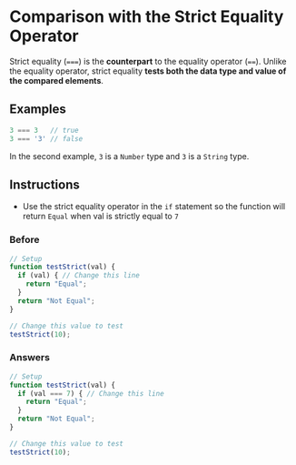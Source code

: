# Comparison with the Strict Equality Operator

Strict equality (`===`) is the **counterpart** to the equality operator (`==`).
Unlike the equality operator, strict equality **tests both the
data type and value of the compared elements**.

## Examples

```javascript
3 === 3   // true
3 === '3' // false
```

In the second example, `3` is a `Number` type and `3` is a `String` type.

## Instructions
 - Use the strict equality operator in the `if` statement so the
 function will return `Equal` when val is strictly equal to `7`

### Before

```javascript
// Setup
function testStrict(val) {
  if (val) { // Change this line
    return "Equal";
  }
  return "Not Equal";
}

// Change this value to test
testStrict(10);
```

### Answers

```javascript
// Setup
function testStrict(val) {
  if (val === 7) { // Change this line
    return "Equal";
  }
  return "Not Equal";
}

// Change this value to test
testStrict(10);
```